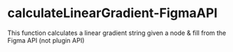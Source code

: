 # calculateLinearGradient-FigmaAPI
This function calculates a linear gradient string given a node &amp; fill from the Figma API (not plugin API)
